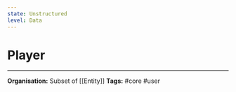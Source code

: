 ```yaml
---
state: Unstructured
level: Data
---
```

# Player


___
**Organisation:** Subset of [[Entity]]
**Tags:** #core #user